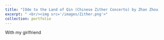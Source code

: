 ```yaml
---
title: "[Ode to the Land of Qin (Chinese Zither Concerto) by Zhan Zhou](https://www.bilibili.com/video/BV1se411i7Bc/?spm_id_from=333.1007.top_right_bar_window_default_collection.content.click&vd_source=f022d3c1732efad27ca889de1eec0dc5)"
excerpt: " <br/><img src='/images/Zither.png'>"
collection: portfolio
---
```


With my girlfriend
